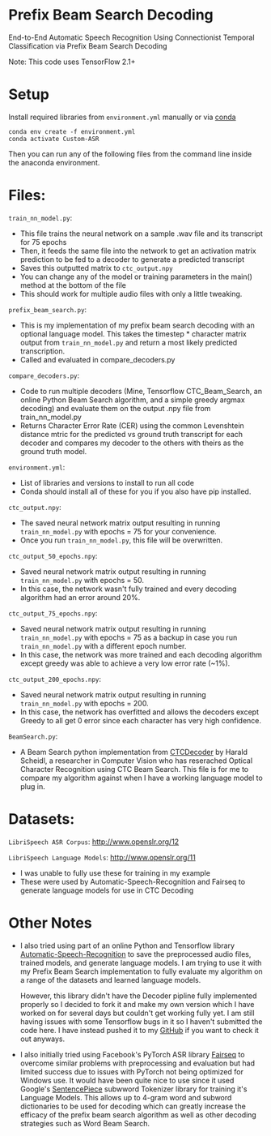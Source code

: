 # Prefix Beam Search Decoding
End-to-End Automatic Speech Recognition Using Connectionist Temporal Classification via Prefix Beam Search Decoding

Note: This code uses TensorFlow 2.1+

# Setup
Install required libraries from `environment.yml` manually or via [conda](https://docs.conda.io/projects/conda/en/latest/user-guide/tasks/manage-environments.html#)
```
conda env create -f environment.yml
conda activate Custom-ASR
```
Then you can run any of the following files from the command line inside the anaconda environment.

# Files:  
`train_nn_model.py`:  
* This file trains the neural network on a sample .wav file and its transcript for 75 epochs
* Then, it feeds the same file into the network to get an activation matrix prediction to be fed to a decoder to generate a predicted transcript
* Saves this outputted matrix to `ctc_output.npy`
* You can change any of the model or training parameters in the main() method at the bottom of the file
* This should work for multiple audio files with only a little tweaking.
  
`prefix_beam_search.py`:  
* This is my implementation of my prefix beam search decoding with an optional language model. This takes the timestep * character matrix output from `train_nn_model.py` and return a most likely predicted transcription.
* Called and evaluated in compare_decoders.py 

`compare_decoders.py`:
* Code to run multiple decoders (Mine, Tensorflow CTC_Beam_Search, an online Python Beam Search algorithm, and a simple greedy argmax decoding) and evaluate them on the output .npy file from train_nn_model.py
* Returns Character Error Rate (CER) using the common Levenshtein distance mtric for the predicted vs ground truth transcript for each decoder and compares my decoder to the others with theirs as the ground truth model.

`environment.yml`:
* List of libraries and versions to install to run all code
* Conda should install all of these for you if you also have pip installed.

`ctc_output.npy`:
* The saved neural network matrix output resulting in running `train_nn_model.py` with epochs = 75 for your convenience.
* Once you run `train_nn_model.py`, this file will be overwritten.

`ctc_output_50_epochs.npy`:
* Saved neural network matrix output resulting in running `train_nn_model.py` with epochs = 50.
* In this case, the network wasn't fully trained and every decoding algorithm had an error around 20%.

`ctc_output_75_epochs.npy`:
* Saved neural network matrix output resulting in running `train_nn_model.py` with epochs = 75 as a backup in case you run `train_nn_model.py` with a different epoch number.
* In this case, the network was more trained and each decoding algorithm except greedy was able to achieve a very low error rate (~1%).

`ctc_output_200_epochs.npy`:
* Saved neural network matrix output resulting in running `train_nn_model.py` with epochs = 200.
* In this case, the network has overfitted and allows the decoders except Greedy to all get 0 error since each character has very high confidence.

`BeamSearch.py`:
* A Beam Search python implementation from [CTCDecoder](https://github.com/githubharald/CTCDecoder/blob/master/src/BeamSearch.py) by Harald Scheidl, a researcher in Computer Vision who has reserached Optical Character Recognition using CTC Beam Search.  This file is for me to compare my algorithm against when I have a working language model to plug in.

# Datasets:

`LibriSpeech ASR Corpus`:
http://www.openslr.org/12

`LibriSpeech Language Models`:
http://www.openslr.org/11

* I was unable to fully use these for training in my example
* These were used by Automatic-Speech-Recognition and Fairseq to generate language models for use in CTC Decoding

# Other Notes
* I also tried using part of an online Python and Tensorflow library [Automatic-Speech-Recognition](https://github.com/rolczynski/Automatic-Speech-Recognition) to save the preprocessed audio files, trained models, and generate language models.  I am trying to use it with my Prefix Beam Search implementation to fully evaluate my algorithm on a range of the datasets and learned language models.  
 
    However, this library didn't have the Decoder pipline fully implemented properly so I decided to fork it and make my own version which I have worked on for several days but couldn't get working fully yet.   I am still having issues with some Tensorflow bugs in it so I haven't submitted the code here.  I have instead pushed it to my [GitHub](https://github.com/2016bgeyer/Automatic-Speech-Recognition/tree/fix-decoding-wip) if you want to check it out anyways.

* I also initially tried using Facebook's PyTorch ASR library [Fairseq](https://github.com/pytorch/fairseq) to overcome similar problems with preprocessing and evaluation but had limited success due to issues with PyTorch not being optimized for Windows use. It would have been quite nice to use since it used Google's [SentencePiece](https://github.com/google/sentencepiece) subwword Tokenizer library for training it's Language Models.  This allows up to 4-gram word and subword dictionaries to be used for decoding which can greatly increase the efficacy of the prefix beam search algorithm as well as other decoding strategies such as Word Beam Search.
